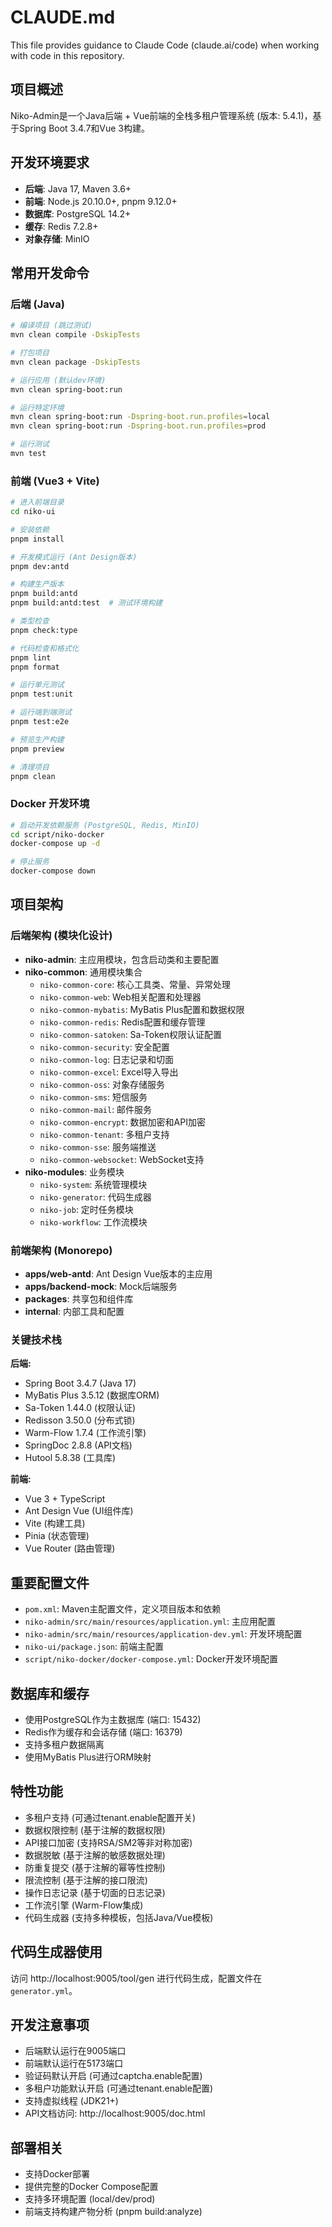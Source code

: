 # CLAUDE.md

This file provides guidance to Claude Code (claude.ai/code) when working with code in this repository.

## 项目概述

Niko-Admin是一个Java后端 + Vue前端的全栈多租户管理系统 (版本: 5.4.1)，基于Spring Boot 3.4.7和Vue 3构建。

## 开发环境要求

- **后端**: Java 17, Maven 3.6+
- **前端**: Node.js 20.10.0+, pnpm 9.12.0+
- **数据库**: PostgreSQL 14.2+
- **缓存**: Redis 7.2.8+
- **对象存储**: MinIO

## 常用开发命令

### 后端 (Java)

```bash
# 编译项目 (跳过测试)
mvn clean compile -DskipTests

# 打包项目
mvn clean package -DskipTests

# 运行应用 (默认dev环境)
mvn clean spring-boot:run

# 运行特定环境
mvn clean spring-boot:run -Dspring-boot.run.profiles=local
mvn clean spring-boot:run -Dspring-boot.run.profiles=prod

# 运行测试
mvn test
```

### 前端 (Vue3 + Vite)

```bash
# 进入前端目录
cd niko-ui

# 安装依赖
pnpm install

# 开发模式运行 (Ant Design版本)
pnpm dev:antd

# 构建生产版本
pnpm build:antd
pnpm build:antd:test  # 测试环境构建

# 类型检查
pnpm check:type

# 代码检查和格式化
pnpm lint
pnpm format

# 运行单元测试
pnpm test:unit

# 运行端到端测试
pnpm test:e2e

# 预览生产构建
pnpm preview

# 清理项目
pnpm clean
```

### Docker 开发环境

```bash
# 启动开发依赖服务 (PostgreSQL, Redis, MinIO)
cd script/niko-docker
docker-compose up -d

# 停止服务
docker-compose down
```

## 项目架构

### 后端架构 (模块化设计)

- **niko-admin**: 主应用模块，包含启动类和主要配置
- **niko-common**: 通用模块集合
  - `niko-common-core`: 核心工具类、常量、异常处理
  - `niko-common-web`: Web相关配置和处理器
  - `niko-common-mybatis`: MyBatis Plus配置和数据权限
  - `niko-common-redis`: Redis配置和缓存管理
  - `niko-common-satoken`: Sa-Token权限认证配置
  - `niko-common-security`: 安全配置
  - `niko-common-log`: 日志记录和切面
  - `niko-common-excel`: Excel导入导出
  - `niko-common-oss`: 对象存储服务
  - `niko-common-sms`: 短信服务
  - `niko-common-mail`: 邮件服务
  - `niko-common-encrypt`: 数据加密和API加密
  - `niko-common-tenant`: 多租户支持
  - `niko-common-sse`: 服务端推送
  - `niko-common-websocket`: WebSocket支持
- **niko-modules**: 业务模块
  - `niko-system`: 系统管理模块
  - `niko-generator`: 代码生成器
  - `niko-job`: 定时任务模块
  - `niko-workflow`: 工作流模块

### 前端架构 (Monorepo)

- **apps/web-antd**: Ant Design Vue版本的主应用
- **apps/backend-mock**: Mock后端服务
- **packages**: 共享包和组件库
- **internal**: 内部工具和配置

### 关键技术栈

**后端:**
- Spring Boot 3.4.7 (Java 17)
- MyBatis Plus 3.5.12 (数据库ORM)
- Sa-Token 1.44.0 (权限认证)
- Redisson 3.50.0 (分布式锁)
- Warm-Flow 1.7.4 (工作流引擎)
- SpringDoc 2.8.8 (API文档)
- Hutool 5.8.38 (工具库)

**前端:**
- Vue 3 + TypeScript
- Ant Design Vue (UI组件库)
- Vite (构建工具)
- Pinia (状态管理)
- Vue Router (路由管理)

## 重要配置文件

- `pom.xml`: Maven主配置文件，定义项目版本和依赖
- `niko-admin/src/main/resources/application.yml`: 主应用配置
- `niko-admin/src/main/resources/application-dev.yml`: 开发环境配置
- `niko-ui/package.json`: 前端主配置
- `script/niko-docker/docker-compose.yml`: Docker开发环境配置

## 数据库和缓存

- 使用PostgreSQL作为主数据库 (端口: 15432)
- Redis作为缓存和会话存储 (端口: 16379)
- 支持多租户数据隔离
- 使用MyBatis Plus进行ORM映射

## 特性功能

- 多租户支持 (可通过tenant.enable配置开关)
- 数据权限控制 (基于注解的数据权限)
- API接口加密 (支持RSA/SM2等非对称加密)
- 数据脱敏 (基于注解的敏感数据处理)
- 防重复提交 (基于注解的幂等性控制)
- 限流控制 (基于注解的接口限流)
- 操作日志记录 (基于切面的日志记录)
- 工作流引擎 (Warm-Flow集成)
- 代码生成器 (支持多种模板，包括Java/Vue模板)

## 代码生成器使用

访问 http://localhost:9005/tool/gen 进行代码生成，配置文件在 `generator.yml`。

## 开发注意事项

- 后端默认运行在9005端口
- 前端默认运行在5173端口
- 验证码默认开启 (可通过captcha.enable配置)
- 多租户功能默认开启 (可通过tenant.enable配置)
- 支持虚拟线程 (JDK21+)
- API文档访问: http://localhost:9005/doc.html

## 部署相关

- 支持Docker部署
- 提供完整的Docker Compose配置
- 支持多环境配置 (local/dev/prod)
- 前端支持构建产物分析 (pnpm build:analyze)